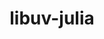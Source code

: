 ---
title: "libuv-julia"
layout: cache
categories: [package, develop-2024-03-24]
meta: {"versions": ["1.44.2"], "compilers": ["gcc@=11.4.0"], "oss": ["ubuntu22.04"], "platforms": ["linux"], "targets": ["x86_64_v3"], "stacks": ["e4s", "root"], "num_specs": 1, "num_specs_by_stack": {"e4s": 1, "root": 1}}
spec_details: [{"hash": "pmofeqrstjgqut2ggthje4frskob4usf", "compiler": "gcc@=11.4.0", "versions": ["1.44.2"], "os": "ubuntu22.04", "platform": "linux", "target": "x86_64_v3", "variants": ["build_system=autotools"], "stacks": ["e4s", "root"], "size": "-", "tarball": "https://binaries.spack.io/develop-2024-03-24/build_cache/linux-ubuntu22.04-x86_64_v3/gcc-11.4.0/libuv-julia-1.44.2/linux-ubuntu22.04-x86_64_v3-gcc-11.4.0-libuv-julia-1.44.2-pmofeqrstjgqut2ggthje4frskob4usf.spack"}]
---